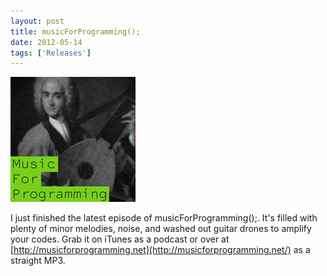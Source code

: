 ```yaml
---
layout: post
title: musicForProgramming();
date: 2012-05-14
tags: ['Releases']
---
```

[![musicForProgramming();](/assets/images/musicforprogramming.jpg)](http://musicforprogramming.net/)

I just finished the latest episode of musicForProgramming();. It's filled with plenty of minor melodies, noise, and washed out guitar drones to amplify your codes. Grab it on iTunes as a podcast  or over at [http://musicforprogramming.net](http://musicforprogramming.net/) as a straight MP3.